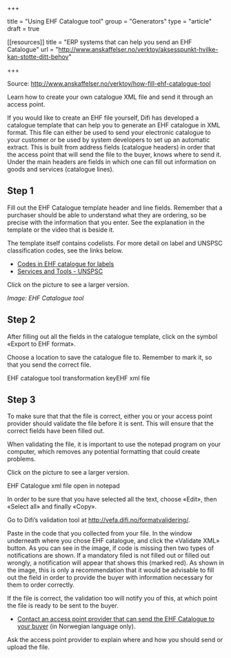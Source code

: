 +++

title = "Using EHF Catalogue tool"
group = "Generators"
type = "article"
draft = true

[[resources]]
title = "ERP systems that can help you send an EHF Catalogue"
url = "http://www.anskaffelser.no/verktoy/aksesspunkt-hvilke-kan-stotte-ditt-behov"

+++

Source: http://www.anskaffelser.no/verktoy/how-fill-ehf-catalogue-tool

Learn how to create your own catalogue XML file and send it through an access point.



If you would like to create an EHF file yourself, Difi has developed a catalogue template that can help you to generate an EHF catalogue in XML format. This file can either be used to send your electronic catalogue to your customer or be used by system developers to set up an automatic extract. This is built from address fields (catalogue headers) in order that the access point that will send the file to the buyer, knows where to send it. Under the main headers are fields in which one can fill out information on goods and services (catalogue lines).

## Step 1

Fill out the EHF Catalogue template header and line fields. Remember that a purchaser should be able to understand what they are ordering, so be precise with the information that you enter. See the explanation in the template or the video that is beside it.

The template itself contains codelists. For more detail on label and UNSPSC classification codes, see the links below.

* [Codes in EHF catalogue for labels](http://www.anskaffelser.no/verktoy/codes-use-ehf-catalogue-labels-environmental-and-social-responsibility)
* [Services and Tools - UNSPSC](http://www.anskaffelser.no/ehandelsplattformen/pages-english/services-and-tools-unspsc)

Click on the picture to see a larger version.

_Image: EHF Catalogue tool_

## Step 2

After filling out all the fields in the catalogue template, click on the symbol «Export to EHF format».

Choose a location to save the catalogue file to. Remember to mark it, so that you send the correct file.

EHF catalogue tool transformation keyEHF xml file

## Step 3

To make sure that that the file is correct, either you or your access point provider should validate the file before it is sent. This will ensure that the correct fields have been filled out.

When validating the file, it is important to use the notepad program on your computer, which removes any potential formatting that could create problems.

Click on the picture to see a larger version.

EHF Catalogue xml file open in notepad

In order to be sure that you have selected all the text, choose «Edit», then «Select all» and finally «Copy». 

Go to Difi’s validation tool at http://vefa.difi.no/formatvalidering/.

Paste in the code that you collected from your file. In the window underneath where you chose EHF catalogue, and click the «Validate XML» button.  As you can see in the image, if code is missing then two types of notifications are shown. If a mandatory filed is not filled out or filled out wrongly, a notification will appear that shows this (marked red).  As shown in the image, this is only a recommendation that it would be advisable to fill out the field in order to provide the buyer with information necessary for them to order correctly. 

If the file is correct, the validation too will notify you of this, at which point the file is ready to be sent to the buyer.

* [Contact an access point provider that can send the EHF Catalogue to your buyer](http://www.anskaffelser.no/verktoy/aksesspunkt-hvilke-kan-stotte-ditt-behov) (in Norwegian language only).

Ask the access point provider to explain where and how you should send or upload the file. 